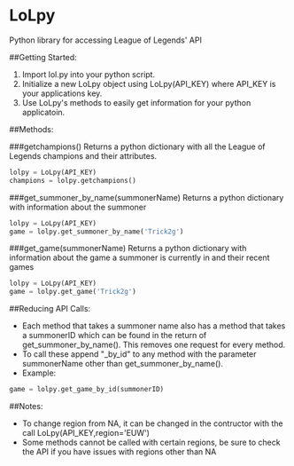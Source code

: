 LoLpy
=====

Python library for accessing League of Legends' API

##Getting Started:

1. Import lol.py into your python script.
2. Initialize a new LoLpy object using LoLpy(API_KEY) where API_KEY is your applications key.
3. Use LoLpy's methods to easily get information for your python applicatoin.

##Methods:

###getchampions()
Returns a python dictionary with all the League of Legends champions and their attributes.
```python
lolpy = LoLpy(API_KEY)
champions = lolpy.getchampions()
```

###get_summoner_by_name(summonerName)
Returns a python dictionary with information about the summoner
```python
lolpy = LoLpy(API_KEY)
game = lolpy.get_summoner_by_name('Trick2g')
```

###get_game(summonerName)
Returns a python dictionary with information about the game a summoner is currently in and their recent games
```python
lolpy = LoLpy(API_KEY)
game = lolpy.get_game('Trick2g')
```

##Reducing API Calls:
* Each method that takes a summoner name also has a method that takes a summonerID which can be found in the return of get_summoner_by_name(). This removes one request for every method.
* To call these append "\_by\_id" to any method with the parameter summonerName other than get_summoner_by_name().
* Example:
```python
game = lolpy.get_game_by_id(summonerID)
```

##Notes:
* To change region from NA, it can be changed in the contructor with the call LoLpy(API_KEY,region='EUW')
* Some methods cannot be called with certain regions, be sure to check the API if you have issues with regions other than NA
